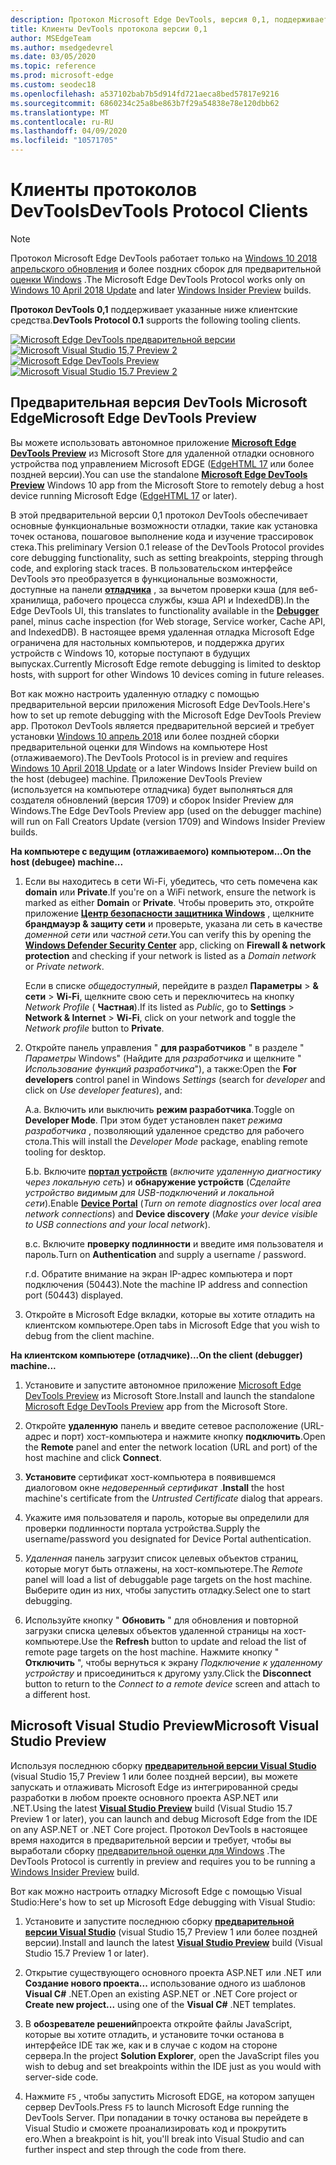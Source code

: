 ```yaml
---
description: Протокол Microsoft Edge DevTools, версия 0,1, поддерживает указанные ниже клиентские средства.
title: Клиенты DevTools протокола версии 0,1
author: MSEdgeTeam
ms.author: msedgedevrel
ms.date: 03/05/2020
ms.topic: reference
ms.prod: microsoft-edge
ms.custom: seodec18
ms.openlocfilehash: a537102bab7b5d914fd721aeca8bed57817e9216
ms.sourcegitcommit: 6860234c25a8be863b7f29a54838e78e120dbb62
ms.translationtype: MT
ms.contentlocale: ru-RU
ms.lasthandoff: 04/09/2020
ms.locfileid: "10571705"
---
```

# <span data-ttu-id="48f8c-103">Клиенты протоколов DevTools</span><span class="sxs-lookup"><span data-stu-id="48f8c-103">DevTools Protocol Clients</span></span>

> [!NOTE]
> <span data-ttu-id="48f8c-104">Протокол Microsoft Edge DevTools работает только на [Windows 10 2018 апрельского обновления](https://blogs.windows.com/windowsexperience/2018/04/30/how-to-get-the-windows-10-april-2018-update/#5VXkQMU41CJzZPER.97) и более поздних сборок для предварительной [оценки Windows](https://insider.windows.com/en-us/getting-started/) .</span><span class="sxs-lookup"><span data-stu-id="48f8c-104">The Microsoft Edge DevTools Protocol works only on [Windows 10 April 2018 Update](https://blogs.windows.com/windowsexperience/2018/04/30/how-to-get-the-windows-10-april-2018-update/#5VXkQMU41CJzZPER.97) and later [Windows Insider Preview](https://insider.windows.com/en-us/getting-started/) builds.</span></span>

<span data-ttu-id="48f8c-105">**Протокол DevTools 0,1** поддерживает указанные ниже клиентские средства.</span><span class="sxs-lookup"><span data-stu-id="48f8c-105">**DevTools Protocol 0.1** supports the following tooling clients.</span></span>

<span data-ttu-id="48f8c-106">[ ![ Microsoft Edge DevTools предварительной версии](../media/microsoft-edge-devtools.png)](#microsoft-edge-devtools-preview) [ ![ Microsoft Visual Studio 15,7 Preview 2](../media/visual-studio-2017.png)](#microsoft-visual-studio-preview)</span><span class="sxs-lookup"><span data-stu-id="48f8c-106">[![Microsoft Edge DevTools Preview](../media/microsoft-edge-devtools.png)](#microsoft-edge-devtools-preview) [![Microsoft Visual Studio 15.7 Preview 2](../media/visual-studio-2017.png)](#microsoft-visual-studio-preview)</span></span>

## <span data-ttu-id="48f8c-107">Предварительная версия DevTools Microsoft Edge</span><span class="sxs-lookup"><span data-stu-id="48f8c-107">Microsoft Edge DevTools Preview</span></span>

<span data-ttu-id="48f8c-108">Вы можете использовать автономное приложение [**Microsoft Edge DevTools Preview**](https://www.microsoft.com/store/p/microsoft-edge-devtools-preview/9mzbfrmz0mnj?activetab=pivot%3aoverviewtab) из Microsoft Store для удаленной отладки основного устройства под управлением Microsoft EDGE ([EdgeHTML 17](../../dev-guide.md) или более поздней версии).</span><span class="sxs-lookup"><span data-stu-id="48f8c-108">You can use the standalone [**Microsoft Edge DevTools Preview**](https://www.microsoft.com/store/p/microsoft-edge-devtools-preview/9mzbfrmz0mnj?activetab=pivot%3aoverviewtab) Windows 10 app from the Microsoft Store to remotely debug a host device running Microsoft Edge ([EdgeHTML 17](../../dev-guide.md) or later).</span></span>

<span data-ttu-id="48f8c-109">В этой предварительной версии 0,1 протокол DevTools обеспечивает основные функциональные возможности отладки, такие как установка точек останова, пошаговое выполнение кода и изучение трассировок стека.</span><span class="sxs-lookup"><span data-stu-id="48f8c-109">This preliminary Version 0.1 release of the DevTools Protocol provides core debugging functionality, such as setting breakpoints, stepping through code, and exploring stack traces.</span></span> <span data-ttu-id="48f8c-110">В пользовательском интерфейсе DevTools это преобразуется в функциональные возможности, доступные на панели [**отладчика**](../../devtools-guide/debugger.md) , за вычетом проверки кэша (для веб-хранилища, рабочего процесса службы, кэша API и IndexedDB).</span><span class="sxs-lookup"><span data-stu-id="48f8c-110">In the Edge DevTools UI, this translates to functionality available in the [**Debugger**](../../devtools-guide/debugger.md) panel, minus cache inspection (for Web storage, Service worker, Cache API, and IndexedDB).</span></span> <span data-ttu-id="48f8c-111">В настоящее время удаленная отладка Microsoft Edge ограничена для настольных компьютеров, и поддержка других устройств с Windows 10, которые поступают в будущих выпусках.</span><span class="sxs-lookup"><span data-stu-id="48f8c-111">Currently Microsoft Edge remote debugging is limited to desktop hosts, with support for other Windows 10 devices coming in future releases.</span></span>

<span data-ttu-id="48f8c-112">Вот как можно настроить удаленную отладку с помощью предварительной версии приложения Microsoft Edge DevTools.</span><span class="sxs-lookup"><span data-stu-id="48f8c-112">Here's how to set up remote debugging with the Microsoft Edge DevTools Preview app.</span></span> <span data-ttu-id="48f8c-113">Протокол DevTools является предварительной версией и требует установки [Windows 10 апрель 2018](https://blogs.windows.com/windowsexperience/2018/04/30/how-to-get-the-windows-10-april-2018-update/#5VXkQMU41CJzZPER.97) или более поздней сборки предварительной оценки для Windows на компьютере Host (отлаживаемого).</span><span class="sxs-lookup"><span data-stu-id="48f8c-113">The DevTools Protocol is in preview and requires [Windows 10 April 2018 Update](https://blogs.windows.com/windowsexperience/2018/04/30/how-to-get-the-windows-10-april-2018-update/#5VXkQMU41CJzZPER.97) or a later Windows Insider Preview build on the host (debugee) machine.</span></span> <span data-ttu-id="48f8c-114">Приложение DevTools Preview (используется на компьютере отладчика) будет выполняться для создателя обновлений (версия 1709) и сборок Insider Preview для Windows.</span><span class="sxs-lookup"><span data-stu-id="48f8c-114">The Edge DevTools Preview app (used on the debugger machine) will run on Fall Creators Update (version 1709) and Windows Insider Preview builds.</span></span>

**<span data-ttu-id="48f8c-115">На компьютере с ведущим (отлаживаемого) компьютером...</span><span class="sxs-lookup"><span data-stu-id="48f8c-115">On the host (debugee) machine...</span></span>**

1. <span data-ttu-id="48f8c-116">Если вы находитесь в сети Wi-Fi, убедитесь, что сеть помечена как **domain** или **Private**.</span><span class="sxs-lookup"><span data-stu-id="48f8c-116">If you're on a WiFi network, ensure the network is marked as either **Domain** or **Private**.</span></span> <span data-ttu-id="48f8c-117">Чтобы проверить это, откройте приложение [**Центр безопасности защитника Windows**](/windows/security/threat-protection/windows-defender-security-center/windows-defender-security-center) , щелкните **брандмауэр & защиту сети** и проверьте, указана ли сеть в качестве *доменной сети* или *частной сети*.</span><span class="sxs-lookup"><span data-stu-id="48f8c-117">You can verify this by opening the [**Windows Defender Security Center**](/windows/security/threat-protection/windows-defender-security-center/windows-defender-security-center) app, clicking on **Firewall & network protection** and checking if your network is listed as a *Domain network* or *Private network*.</span></span> 

    <span data-ttu-id="48f8c-118">Если в списке *общедоступный*, перейдите в раздел **Параметры**  >  **& сети**  >  **Wi-Fi**, щелкните свою сеть и переключитесь на кнопку *Network Profile* ( **Частная**).</span><span class="sxs-lookup"><span data-stu-id="48f8c-118">If its listed as *Public*, go to **Settings** > **Network & Internet** > **Wi-Fi**, click on your network and toggle the *Network profile* button to **Private**.</span></span>

2. <span data-ttu-id="48f8c-119">Откройте панель управления " **для разработчиков** " в разделе " *Параметры* Windows" (Найдите для *разработчика* и щелкните " *Использование функций разработчика*"), а также:</span><span class="sxs-lookup"><span data-stu-id="48f8c-119">Open the **For developers** control panel in Windows *Settings* (search for *developer* and click on *Use developer features*), and:</span></span> 

    <span data-ttu-id="48f8c-120">А.</span><span class="sxs-lookup"><span data-stu-id="48f8c-120">a.</span></span> <span data-ttu-id="48f8c-121">Включить или выключить **режим разработчика**.</span><span class="sxs-lookup"><span data-stu-id="48f8c-121">Toggle on **Developer Mode**.</span></span> <span data-ttu-id="48f8c-122">При этом будет установлен пакет *режима разработчика* , позволяющий удаленное средство для рабочего стола.</span><span class="sxs-lookup"><span data-stu-id="48f8c-122">This will install the *Developer Mode* package, enabling remote tooling for desktop.</span></span>

    <span data-ttu-id="48f8c-123">Б.</span><span class="sxs-lookup"><span data-stu-id="48f8c-123">b.</span></span> <span data-ttu-id="48f8c-124">Включите [**портал устройств**](/windows/uwp/debug-test-perf/device-portal) (*включите удаленную диагностику через локальную сеть*) и **обнаружение устройств** (*Сделайте устройство видимым для USB-подключений и локальной сети*).</span><span class="sxs-lookup"><span data-stu-id="48f8c-124">Enable [**Device Portal**](/windows/uwp/debug-test-perf/device-portal) (*Turn on remote diagnostics over local area network connections*) and **Device discovery** (*Make your device visible to USB connections and your local network*).</span></span>

    <span data-ttu-id="48f8c-125">в.</span><span class="sxs-lookup"><span data-stu-id="48f8c-125">c.</span></span> <span data-ttu-id="48f8c-126">Включите **проверку подлинности** и введите имя пользователя и пароль.</span><span class="sxs-lookup"><span data-stu-id="48f8c-126">Turn on **Authentication** and supply a username / password.</span></span>

    <span data-ttu-id="48f8c-127">г.</span><span class="sxs-lookup"><span data-stu-id="48f8c-127">d.</span></span> <span data-ttu-id="48f8c-128">Обратите внимание на экран IP-адрес компьютера и порт подключения (50443).</span><span class="sxs-lookup"><span data-stu-id="48f8c-128">Note the machine IP address and connection port (50443) displayed.</span></span>

3. <span data-ttu-id="48f8c-129">Откройте в Microsoft Edge вкладки, которые вы хотите отладить на клиентском компьютере.</span><span class="sxs-lookup"><span data-stu-id="48f8c-129">Open tabs in Microsoft Edge that you wish to debug from the client machine.</span></span>

**<span data-ttu-id="48f8c-130">На клиентском компьютере (отладчике)...</span><span class="sxs-lookup"><span data-stu-id="48f8c-130">On the client (debugger) machine...</span></span>**

1.  <span data-ttu-id="48f8c-131">Установите и запустите автономное приложение [Microsoft Edge DevTools Preview](https://www.microsoft.com/store/p/microsoft-edge-devtools-preview/9mzbfrmz0mnj?activetab=pivot%3aoverviewtab) из Microsoft Store.</span><span class="sxs-lookup"><span data-stu-id="48f8c-131">Install and launch the standalone [Microsoft Edge DevTools Preview](https://www.microsoft.com/store/p/microsoft-edge-devtools-preview/9mzbfrmz0mnj?activetab=pivot%3aoverviewtab) app from the Microsoft Store.</span></span>

2. <span data-ttu-id="48f8c-132">Откройте **удаленную** панель и введите сетевое расположение (URL-адрес и порт) хост-компьютера и нажмите кнопку **подключить**.</span><span class="sxs-lookup"><span data-stu-id="48f8c-132">Open the **Remote** panel and enter the network location (URL and port) of the host machine and click **Connect**.</span></span>

3. <span data-ttu-id="48f8c-133">**Установите** сертификат хост-компьютера в появившемся диалоговом окне *недоверенный сертификат* .</span><span class="sxs-lookup"><span data-stu-id="48f8c-133">**Install** the host machine's certificate from the *Untrusted Certificate* dialog that appears.</span></span>

4. <span data-ttu-id="48f8c-134">Укажите имя пользователя и пароль, которые вы определили для проверки подлинности портала устройства.</span><span class="sxs-lookup"><span data-stu-id="48f8c-134">Supply the username/password you designated for Device Portal authentication.</span></span>

5. <span data-ttu-id="48f8c-135">*Удаленная* панель загрузит список целевых объектов страниц, которые могут быть отлажены, на хост-компьютере.</span><span class="sxs-lookup"><span data-stu-id="48f8c-135">The *Remote* panel will load a list of debuggable page targets on the host machine.</span></span> <span data-ttu-id="48f8c-136">Выберите один из них, чтобы запустить отладку.</span><span class="sxs-lookup"><span data-stu-id="48f8c-136">Select one to start debugging.</span></span>

6. <span data-ttu-id="48f8c-137">Используйте кнопку " **Обновить** " для обновления и повторной загрузки списка целевых объектов удаленной страницы на хост-компьютере.</span><span class="sxs-lookup"><span data-stu-id="48f8c-137">Use the **Refresh** button to update and reload the list of remote page targets on the host machine.</span></span> <span data-ttu-id="48f8c-138">Нажмите кнопку " **Отключить** ", чтобы вернуться к экрану *Подключение к удаленному устройству* и присоединиться к другому узлу.</span><span class="sxs-lookup"><span data-stu-id="48f8c-138">Click the **Disconnect** button to return to the *Connect to a remote device* screen and attach to a different host.</span></span>

## <span data-ttu-id="48f8c-139">Microsoft Visual Studio Preview</span><span class="sxs-lookup"><span data-stu-id="48f8c-139">Microsoft Visual Studio Preview</span></span>

<span data-ttu-id="48f8c-140">Используя последнюю сборку [**предварительной версии Visual Studio**](https://www.visualstudio.com/vs/preview/) (visual Studio 15,7 Preview 1 или более поздней версии), вы можете запускать и отлаживать Microsoft Edge из интегрированной среды разработки в любом проекте основного проекта ASP.NET или .NET.</span><span class="sxs-lookup"><span data-stu-id="48f8c-140">Using the latest [**Visual Studio Preview**](https://www.visualstudio.com/vs/preview/) build (Visual Studio 15.7 Preview 1 or later), you can launch and debug Microsoft Edge from the IDE on any ASP.NET or .NET Core project.</span></span> <span data-ttu-id="48f8c-141">Протокол DevTools в настоящее время находится в предварительной версии и требует, чтобы вы выработали сборку [предварительной оценки для Windows](https://insider.windows.com/en-us/getting-started/) .</span><span class="sxs-lookup"><span data-stu-id="48f8c-141">The DevTools Protocol is currently in preview and requires you to be running a [Windows Insider Preview](https://insider.windows.com/en-us/getting-started/) build.</span></span>

<span data-ttu-id="48f8c-142">Вот как можно настроить отладку Microsoft Edge с помощью Visual Studio:</span><span class="sxs-lookup"><span data-stu-id="48f8c-142">Here's how to set up Microsoft Edge debugging with Visual Studio:</span></span>

1.  <span data-ttu-id="48f8c-143">Установите и запустите последнюю сборку [**предварительной версии Visual Studio**](https://www.visualstudio.com/vs/preview/) (visual Studio 15,7 Preview 1 или более поздней версии).</span><span class="sxs-lookup"><span data-stu-id="48f8c-143">Install and launch the latest [**Visual Studio Preview**](https://www.visualstudio.com/vs/preview/) build (Visual Studio 15.7 Preview 1 or later).</span></span>

2. <span data-ttu-id="48f8c-144">Открытие существующего основного проекта ASP.NET или .NET или **Создание нового проекта...** использование одного из шаблонов **Visual C#** .NET.</span><span class="sxs-lookup"><span data-stu-id="48f8c-144">Open an existing ASP.NET or .NET Core project or **Create new project...** using one of the **Visual C#** .NET templates.</span></span>

3. <span data-ttu-id="48f8c-145">В **обозревателе решений**проекта откройте файлы JavaScript, которые вы хотите отладить, и установите точки останова в интерфейсе IDE так же, как и в случае с кодом на стороне сервера.</span><span class="sxs-lookup"><span data-stu-id="48f8c-145">In the project **Solution Explorer**, open the JavaScript files you wish to debug and set breakpoints within the IDE just as you would with server-side code.</span></span>

4. <span data-ttu-id="48f8c-146">Нажмите `F5` , чтобы запустить Microsoft EDGE, на котором запущен сервер DevTools.</span><span class="sxs-lookup"><span data-stu-id="48f8c-146">Press `F5` to launch Microsoft Edge running the DevTools Server.</span></span> <span data-ttu-id="48f8c-147">При попадании в точку останова вы перейдете в Visual Studio и сможете проанализировать код и прокрутить его.</span><span class="sxs-lookup"><span data-stu-id="48f8c-147">When a breakpoint is hit, you'll break into Visual Studio and can further inspect and step through the code from there.</span></span>
